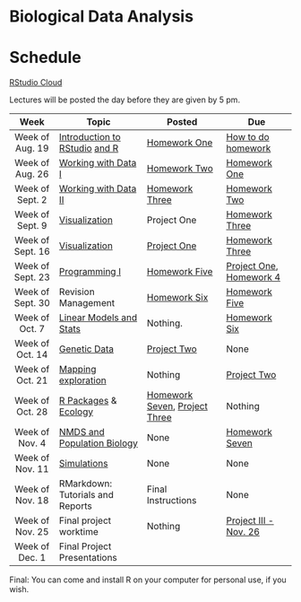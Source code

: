 # Biological Data Analysis

# Schedule

[RStudio Cloud](https://rstudio.cloud/spaces/269769/join?access_code=2DRWaVodBPHSn24odTX619RRpxmCePaGakiq8X3_)

Lectures will be posted the day before they are given by 5 pm.


| Week | Topic | Posted | Due |
|:----:|-------|--------|-----|
| Week of Aug. 19 | [Introduction to RStudio](https://biologicaldataanalysis2019.github.io/2024/articles/00_Syllabus_and_Expectations.html) [and R](https://biologicaldataanalysis2019.github.io/2024/articles/01_Getting_Started_with_R.html)| [Homework One](https://biologicaldataanalysis2019.github.io/2024/articles/homework_1.html) | [How to do homework](https://biologicaldataanalysis2019.github.io/2024/articles/homework_0.html) |
| Week of Aug. 26 |  [Working with Data I](https://biologicaldataanalysis2019.github.io/2024/articles/02_Starting_with_Data.html) | [Homework Two](https://biologicaldataanalysis2019.github.io/2024/articles/homework_2.html) | [Homework One](https://biologicaldataanalysis2019.github.io/2024/articles/homework_1.html) | 
| Week of Sept. 2 | [Working with Data II](https://biologicaldataanalysis2019.github.io/2024/articles/03_Manipulating_Data.html) | [Homework Three](https://biologicaldataanalysis2019.github.io/2024/articles/homework_3.html)  |  [Homework Two](https://biologicaldataanalysis2019.github.io/2024/articles/homework_2.html)  | 
| Week of Sept. 9 | [Visualization](https://biologicaldataanalysis2019.github.io/2024/articles/04-plotting.html) | Project One | [Homework Three](https://biologicaldataanalysis2019.github.io/2024/articles/homework_3.html)  |
| Week of Sept. 16| [Visualization](https://biologicaldataanalysis2019.github.io/2024/articles/04-plotting.html) | [Project One](https://biologicaldataanalysis2019.github.io/2024/articles/project_one.html) | [Homework Three](https://biologicaldataanalysis2019.github.io/2024/articles/homework_3.html) |
| Week of Sept. 23 | [Programming I](https://biologicaldataanalysis2019.github.io/2024/articles/05_Functions.html) | [Homework Five](https://biologicaldataanalysis2019.github.io/2024/articles/homework_5.html)  |  [Project One](https://biologicaldataanalysis2019.github.io/2024/articles/project_one.html), [Homework 4](https://biologicaldataanalysis2019.github.io/2024/articles/homework_4.html) |
| Week of Sept. 30 | Revision Management | [Homework Six](https://biologicaldataanalysis2019.github.io/2024/articles/homework_6.html) | [Homework Five](https://biologicaldataanalysis2019.github.io/2024/articles/homework_5.html)   | 
| Week of Oct. 7 |  [Linear Models and Stats ](https://biologicaldataanalysis2019.github.io/2024/articles/08_linear_models.html) | Nothing. | [Homework Six](https://biologicaldataanalysis2019.github.io/2024/articles/homework_6.html) | 
| Week of Oct. 14 | [Genetic Data](https://biologicaldataanalysis2019.github.io/2024/articles/09_Tree_of_life.html) | [Project Two](https://biologicaldataanalysis2019.github.io/2024/articles/project_two.html) | None | 
| Week of Oct. 21 | [Mapping exploration](https://biologicaldataanalysis2019.github.io/2024/articles/10_GBIF_and_Location.html)  | Nothing | [Project Two](https://biologicaldataanalysis2019.github.io/2024/articles/project_two.html)  |
| Week of Oct. 28 | [R Packages](https://biologicaldataanalysis2019.github.io/2024/articles/12_R_Packages.html)  & [Ecology](https://biologicaldataanalysis2019.github.io/2024/articles/11_iNEXT.html)  | [Homework Seven](https://biologicaldataanalysis2019.github.io/2024/articles/homework_7.html), [Project Three](https://biologicaldataanalysis2019.github.io/2024/articles/project_three.html)  | Nothing |
| Week of Nov. 4 |  [NMDS and Population Biology](https://biologicaldataanalysis2019.github.io/2024/articles/11_iNEXT.html)   | None | [Homework Seven](https://biologicaldataanalysis2019.github.io/2024/articles/homework_7.html) |
| Week of Nov. 11 | [Simulations](https://biologicaldataanalysis2019.github.io/2024/articles/Simulation.html) | None | None |  
| Week of Nov. 18  | RMarkdown: Tutorials and Reports | Final Instructions | None | 
| Week of Nov. 25 | Final project worktime | Nothing | [Project III - Nov. 26](https://biologicaldataanalysis2019.github.io/2024/articles/project_three.html)  | 
| Week of Dec. 1 | Final Project Presentations | | | 

Final: You can come and install R on your computer for personal use, if you wish.

